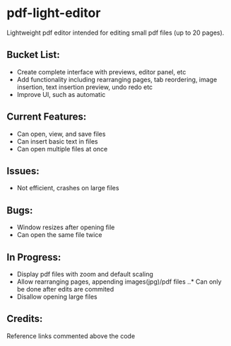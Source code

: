 # pdf-light-editor
Lightweight pdf editor intended for editing small pdf files (up to 20 pages).


Bucket List:
-------------------------
* Create complete interface with previews, editor panel, etc 
* Add functionality including rearranging pages, tab reordering, image insertion, text insertion preview, undo redo etc
* Improve UI, such as automatic 


Current Features:
-----------------------
* Can open, view, and save files 
* Can insert basic text in files 
* Can open multiple files at once


Issues:
---------------------------
* Not efficient, crashes on large files

Bugs:
---------------------------
* Window resizes after opening file 
* Can open the same file twice


In Progress:
---------------------------
* Display pdf files with zoom and default scaling
* Allow rearranging pages, appending images(jpg)/pdf files
..* Can only be done after edits are commited
* Disallow opening large files 

Credits:
---------------------------
Reference links commented above the code

